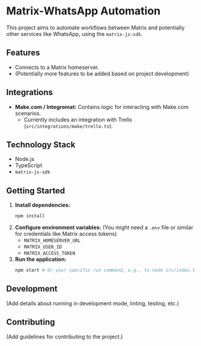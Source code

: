 # Matrix-WhatsApp Automation

This project aims to automate workflows between Matrix and potentially other services like WhatsApp, using the `matrix-js-sdk`.

## Features

*   Connects to a Matrix homeserver.
*   (Potentially more features to be added based on project development)

## Integrations

*   **Make.com / Integromat:** Contains logic for interacting with Make.com scenarios.
    *   Currently includes an integration with Trello (`src/integrations/make/trello.ts`).

## Technology Stack

*   Node.js
*   TypeScript
*   `matrix-js-sdk`

## Getting Started

1.  **Install dependencies:**
    ```bash
    npm install
    ```
2.  **Configure environment variables:** (You might need a `.env` file or similar for credentials like Matrix access tokens)
    *   `MATRIX_HOMESERVER_URL`
    *   `MATRIX_USER_ID`
    *   `MATRIX_ACCESS_TOKEN`
3.  **Run the application:**
    ```bash
    npm start # Or your specific run command, e.g., ts-node src/index.ts
    ```

## Development

(Add details about running in development mode, linting, testing, etc.)

## Contributing

(Add guidelines for contributing to the project.)
